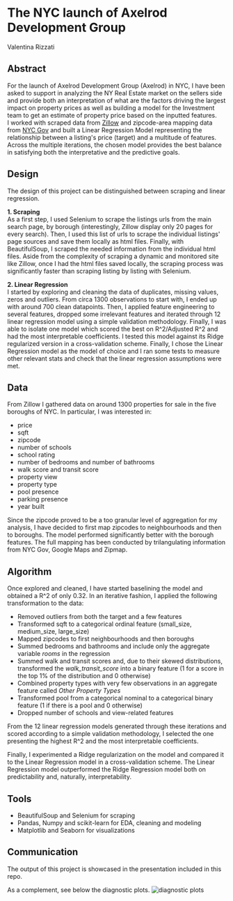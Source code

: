 # The NYC launch of Axelrod Development Group

Valentina Rizzati

## Abstract
For the launch of Axelrod Development Group (Axelrod) in NYC, I have been asked to support in analyzing the NY Real Estate market on the sellers side and provide both an interpretation of  what are the factors driving the largest impact on property prices as well as building a model for the Investment team to get an estimate of property price based on the inputted features.<br/>
I worked with scraped data from [Zillow](https://www.zillow.com/) and zipcode-area mapping data from [NYC Gov](https://www1.nyc.gov/assets/doh/downloads/pdf/ah/zipcodetable.pdf) and built a Linear Regression Model representing the relationship between a listing's price (target) and a multitude of features. Across the multiple iterations, the chosen model provides the best balance in satisfying both the interpretative and the predictive goals.

## Design
The design of this project can be distinguished between scraping and linear regression. 

**1. Scraping**  
As a first step, I used Selenium to scrape the listings urls from the main search page, by borough (interestingly, Zillow display only 20 pages for every search). Then, I used this list of urls to scrape the individual listings' page sources and save them locally as html files. Finally, with BeautifulSoup, I scraped the needed information from the individual html files. Aside from the complexity of scraping a dynamic and monitored site like Zillow, once I had the html files saved locally, the scraping process was significantly faster than scraping listing by listing with Selenium.

**2. Linear Regression**  
I started by exploring and cleaning the data of duplicates, missing values, zeros and outliers. From circa 1300 observations to start with, I ended up with around 700 clean datapoints. Then, I applied feature engineering to several features, dropped some irrelevant features and iterated through 12 linear regression model using a simple validation methodology. Finally, I was able to isolate one model which scored the best on R^2/Adjusted R^2 and had the most interpretable coefficients. I tested this model against its Ridge regularized version in a cross-validation scheme. Finally, I chose the Linear Regression model as the model of choice and I ran some tests to measure other relevant stats and check that the linear regression assumptions were met. 

## Data
From Zillow I gathered data on around 1300 properties for sale in the five boroughs of NYC. In particular, I was interested in:
- price
- sqft
- zipcode
- number of schools
- school rating
- number of bedrooms and number of bathrooms
- walk score and transit score
- property view
- property type
- pool presence
- parking presence
- year built

Since the zipcode proved to be a too granular level of aggregation for my analysis, I have decided to first map zipcodes to neighbourhoods and then to boroughs. The model performed significantly better with the borough features. The full mapping has been conducted by trilangulating information from NYC Gov, Google Maps and Zipmap.

## Algorithm
Once explored and cleaned, I have started baselining the model and obtained a R^2 of only 0.32. In an iterative fashion, I applied the following transformation to the data:
- Removed outliers from both the target and a few features
- Transformed sqft to a categorical ordinal feature (small_size, medium_size, large_size)
- Mapped zipcodes to first neighbourhoods and then boroughs
- Summed bedrooms and bathrooms and include only the aggregate variable *rooms* in the regression
- Summed walk and transit scores and, due to their skewed distributions, transformed the *walk_transit_score* into a binary feature (1 for a score in the top 1% of the distribution and 0 otherwise)
- Combined property types with very few observations in an aggregate feature called *Other Property Types*
- Transformed pool from a categorical nominal to a categorical binary feature (1 if there is a pool and 0 otherwise)
- Dropped number of schools and view-related features

From the 12 linear regression models generated through these iterations and scored according to a simple validation methodology, I selected the one presenting the highest R^2 and the most interpretable coefficients. 

Finally, I experimented a Ridge regularization on the model and compared it to the Linear Regression model in a cross-validation scheme. The Linear Regression model outperformed the Ridge Regression model both on predictability and, naturally, interpretability.

## Tools
- BeautifulSoup and Selenium for scraping
- Pandas, Numpy and scikit-learn for EDA, cleaning and modeling
- Matplotlib and Seaborn for visualizations

## Communication
The output of this project is showcased in the presentation included in this repo. 

As a complement, see below the diagnostic plots. ![diagnostic plots](diagnostic_plots.png)